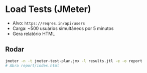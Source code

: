 # Load Tests (JMeter)

- Alvo: `https://reqres.in/api/users`
- Carga: ~500 usuários simultâneos por 5 minutos
- Gera relatório HTML

## Rodar
```bash
jmeter -n -t jmeter-test-plan.jmx -l results.jtl -e -o report
# Abra report/index.html
```
